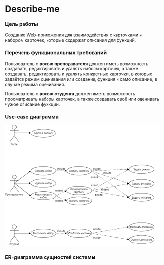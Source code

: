 # Describe-me

### Цель работы

Создание Web-приложения для взаимодействия с карточками и набором карточек, которые содержат описания для функций.

### Перечень функциональных требований

Пользователь с **ролью преподавателя** должен иметь возможность создавать, редактировать и удалять наборы карточек, а также создавать, редактировать и удалять конкретные карточки, в которых задаётся режим оценивания или создания, функция и само описание, в случае режима оценивания.

Пользователь с **ролью студента** должен иметь возможность просматривать наборы карточек, а также создавать своё или оценивать чужое описание функции.

### Use-case диаграмма

![](./Documents/use-case.png)

### ER-диаграмма сущностей системы